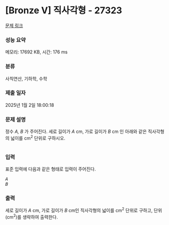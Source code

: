# [Bronze V] 직사각형 - 27323 

[문제 링크](https://www.acmicpc.net/problem/27323) 

### 성능 요약

메모리: 17692 KB, 시간: 176 ms

### 분류

사칙연산, 기하학, 수학

### 제출 일자

2025년 1월 2일 18:00:18

### 문제 설명

<p style="user-select: auto !important;">정수 <var style="user-select: auto !important;">A, B</var> 가 주어진다. 세로 길이가 <var style="user-select: auto !important;">A</var> cm, 가로 길이가 <var style="user-select: auto !important;">B</var> cm 인 아래와 같은 직사각형의 넓이를 cm<sup style="user-select: auto !important;">2</sup> 단위로 구하시오.</p>

<p style="text-align: center; user-select: auto !important;"><img alt="" src="https://upload.acmicpc.net/4709c305-92ed-40a0-ab2e-3ade81daed95/-/preview/" style="user-select: auto !important;"></p>

### 입력 

 <p style="user-select: auto !important;">표준 입력에 다음과 같은 형태로 입력이 주어진다.</p>

<pre style="user-select: auto !important;"><var style="user-select: auto !important;">A</var>
<var style="user-select: auto !important;">B</var></pre>

### 출력 

 <p style="user-select: auto !important;">세로 길이가 <var style="user-select: auto !important;">A</var> cm, 가로 길이가 <var style="user-select: auto !important;">B</var> cm인 직사각형의 넓이를 cm<sup style="user-select: auto !important;">2</sup> 단위로 구하고, 단위 (cm<sup style="user-select: auto !important;">2</sup>)를 생략하여 출력한다.</p>

